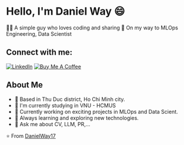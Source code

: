 # Hello, I'm Daniel Way 😄

👨‍💻 A simple guy who loves coding and sharing
🚀 On my way to MLOps Engineering, Data Scientist


## Connect with me:

[![LinkedIn](https://img.shields.io/badge/LinkedIn-0077B5?style=for-the-badge&logo=linkedin&logoColor=white)](https://www.linkedin.com/in/dung-nguyen-cong-tien-811788218/)
[![Buy Me A Coffee](https://img.shields.io/badge/Buy%20Me%20a%20Coffee-ffdd00?style=for-the-badge&logo=buy-me-a-coffee&logoColor=black)](https://buymeacoffee.com/danielway)

## About Me

- 🌆 Based in Thu Duc district, Ho Chi Minh city.
- 🏢 I'm currently studying in VNU - HCMUS
- 💼 Currently working on exciting projects in MLOps and Data Scient.
- 🌱 Always learning and exploring new technologies.
- 💬 Ask me about CV, LLM, PR,...


⭐️ From [DanielWay17](https://github.com/DanielWay17)
